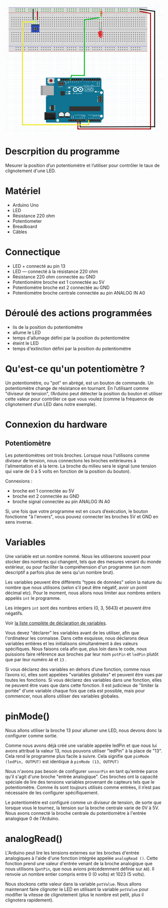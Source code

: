 ![ex02_led_potentiometer.png](ex02_led_potentiometer.png)

# Descrpition du programme
Mesurer la position d’un potentiomètre et l’utiliser pour contrôler le taux de clignotement d'une LED.

# Matériel
  - Arduino Uno
  - LED
  - Résistance 220 ohm
  - Potentiometer
  - Breadboard
  - Câbles

# Connectique
  - LED + connecté au pin 13
  - LED — connecté à la résistance 220 ohm
  - Résistance 220 ohm connectée au GND 
  - Potentiomètre broche ext 1 connectée au 5V
  - Potentiomètre broche ext 2 connectée au GND
  - Potentiomètre broche centrale connectée au pin ANALOG IN A0

# Déroulé des actions programmées
  - lis de la position du potentiomètre
  - allume le LED
  - temps d'allumage défini par la position du potentiomètre
  - éteint le LED
  - temps d'extinction défini par la position du potentiomètre

# Qu'est-ce qu'un potentiomètre ?
Un potentiomètre, ou "pot" en abrégé, est un bouton de commande. Un potentiomètre change de résistance en tournant. En l’utilisant comme "diviseur de tension", l’Arduino peut détecter la position du bouton et utiliser cette valeur pour contrôler ce que vous voulez (comme la fréquence de clignotement d’un LED dans notre exemple).

# Connexion du hardware

## Potentiomètre

Les potentiomètres ont trois broches. Lorsque nous l'utilisons comme diviseur de tension, nous connectons les broches extérieures à l'alimentation et à la terre. La broche du milieu sera le signal (une tension qui varie de 0 à 5 volts en fonction de la position du bouton).

Connexions :
  - broche ext 1 connectée au 5V
  - broche ext 2 connectée au GND
  - broche signal connectée au pin ANALOG IN A0

Si, une fois que votre programme est en cours d’exécution, le bouton fonctionne "à l'envers", vous pouvez connecter les broches 5V et GND en sens inverse.

# Variables

Une variable est un nombre nommé. Nous les utiliserons souvent pour stocker des nombres qui changent, tels que des mesures venant du monde extérieur, ou pour faciliter la compréhension d'un programme (un nom descriptif a parfois plus de sens qu'un nombre brut).

Les variables peuvent être différents "types de données" selon la nature du nombre que nous utilisons (selon s'il peut être négatif, avoir un point décimal etc). Pour le moment, nous allons nous limiter aux nombres entiers appelés `int` le programme.

Les integers `int` sont des nombres entiers (0, 3, 5643) et peuvent être négatifs.

Voir [la liste complète de déclaration de variables](http://arduino.cc/en/Reference/VariableDeclaration).

Vous devez "déclarer" les variables avant de les utiliser, afin que l'ordinateur les connaisse. Dans cette esquisse, nous déclarons deux variables entières et les initialisons simultanément à des valeurs spécifiques. Nous faisons cela afin que, plus loin dans le code, nous puissions faire référence aux broches par leur nom `potPin` et `ledPin` plutôt que par leur numéro `A0` et `13` .

Si vous déclarez des variables en dehors d’une fonction, comme nous l’avons ici, elles sont appelées "variables globales" et peuvent être
vues par toutes les fonctions. Si vous déclarez des variables dans une fonction, elles ne peuvent être vues que dans cette fonction. Il est judicieux de "limiter la portée" d'une variable chaque fois que cela est possible, mais pour commencer, nous allons utiliser des variables globales.

# pinMode()

Nous allons utiliser la broche 13 pour allumer une LED, nous devons donc la configurer comme sortie.

Comme nous avons déjà créé une variable appelée ledPin et que nous lui avons attribué la valeur 13, nous pouvons utiliser "ledPin" à la place de "13". Cela rend le programme plus facile à suivre. Cela signifie que `pinMode (ledPin, OUTPUT)` est identique à `pinMode (13, OUTPUT)`

Nous n'avons pas besoin de configurer `sensorPin` en tant qu'entrée parce qu'il s'agit d'une broche "entrée analogique". Ces broches ont la capacité spéciale de lire des tensions variables provenant de capteurs tels que le potentiomètre. Comme ils sont toujours utilisés comme entrées, il n’est pas nécessaire de les configurer spécifiquement.

Le potentiomètre est configuré comme un diviseur de tension, de sorte que lorsque vous le tournez, la tension sur la broche centrale varie de 0V à 5V. Nous avons connecté la broche centrale du potentiomètre à l'entrée analogique 0 de l'Arduino.

# analogRead()

L'Arduino peut lire les tensions externes sur les broches d'entrée analogiques à l'aide d'une fonction intégrée appelée `analogRead ()`. Cette fonction prend une valeur d'entrée venant de la broche analogique que nous utilisons (`potPin`, que nous avions précédemment définie sur `A0`). Il renvoie un nombre entier compris entre 0 (0 volts) et 1023 (5 volts).

Nous stockons cette valeur dans la variable `potValue`. Nous allons maintenant faire clignoter le LED en utilisant la variable `potValue` pour modifier la vitesse de clignotement (plus le nombre est petit, plus il clignotera rapidement).


